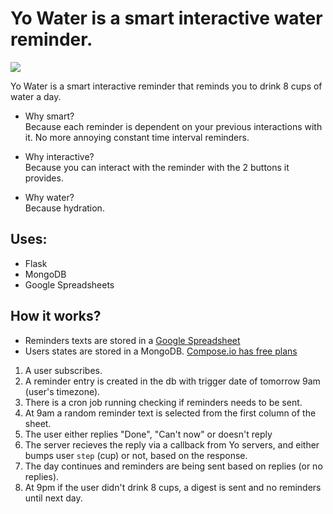 # Yo Water is a smart interactive water reminder.

![](http://cl.ly/image/2o1n313O2f3D/water.png)

Yo Water is a smart interactive reminder that reminds you to drink 8 cups of water a day.

* Why smart?  
Because each reminder is dependent on your previous interactions with it. No more annoying constant time interval reminders.

* Why interactive?  
Because you can interact with the reminder with the 2 buttons it provides.

* Why water?  
Because hydration. 

## Uses:

* Flask
* MongoDB
* Google Spreadsheets

## How it works?

* Reminders texts are stored in a [Google Spreadsheet](https://docs.google.com/spreadsheets/u/1/d/1rhZRohjtg3-yVXXbcvTcCgep93pCxbstJR-9gZe5XNU/pub?output=html)
* Users states are stored in a MongoDB. [Compose.io has free plans](compose.io) 

1. A user subscribes.
2. A reminder entry is created in the db with trigger date of tomorrow 9am (user's timezone).
4. There is a cron job running checking if reminders needs to be sent.
5. At 9am a random reminder text is selected from the first column of the sheet.
6. The user either replies "Done", "Can't now" or doesn't reply
7. The server recieves the reply via a callback from Yo servers, and either bumps user `step` (cup) or not, based on the response.
8. The day continues and reminders are being sent based on replies (or no replies).
9. At 9pm if the user didn't drink 8 cups, a digest is sent and no reminders until next day.



